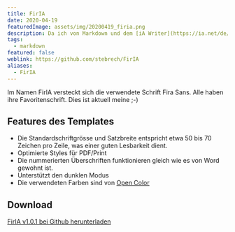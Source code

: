 ```yaml
---
title: FirIA
date: 2020-04-19
featuredImage: assets/img/20200419_firia.png
description: Da ich von Markdown und dem [iA Writer](https://ia.net/de/writer) begeistert bin, habe ich das iA Writer Template **FirIA** entwickelt. Im Namen FirIA versteckt sich die verwendete Schrift Fira Sans.
tags:
  - markdown
featured: false
weblink: https://github.com/stebrech/FirIA
aliases:
  - FirIA
---
```

Im Namen FirIA versteckt sich die verwendete Schrift Fira Sans. Alle haben ihre Favoritenschrift. Dies ist aktuell meine ;-)

## Features des Templates

- Die Standardschriftgrösse und Satzbreite entspricht etwa 50 bis 70 Zeichen pro Zeile, was einer guten Lesbarkeit dient.
- Optimierte Styles für PDF/Print
- Die nummerierten Überschriften funktionieren gleich wie es von Word gewohnt ist.
- Unterstützt den dunklen Modus
- Die verwendeten Farben sind von [Open Color](https://github.com/yeun/open-color)

## Download

[FirIA v1.0.1 bei Github herunterladen](https://github.com/stebrech/FirIA/releases/tag/v1.0.1)

